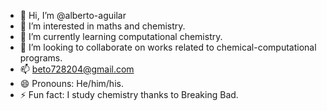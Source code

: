 - 👋 Hi, I’m @alberto-aguilar
- 👀 I’m interested in maths and chemistry.
- 🌱 I’m currently learning computational chemistry.
- 💞️ I’m looking to collaborate on works related to chemical-computational programs.
- 📫 beto728204@gmail.com
- 😄 Pronouns: He/him/his.
- ⚡ Fun fact: I study chemistry thanks to Breaking Bad.

<!---
alberto-aguilar/alberto-aguilar is a ✨ special ✨ repository because its `README.md` (this file) appears on your GitHub profile.
You can click the Preview link to take a look at your changes.
--->
